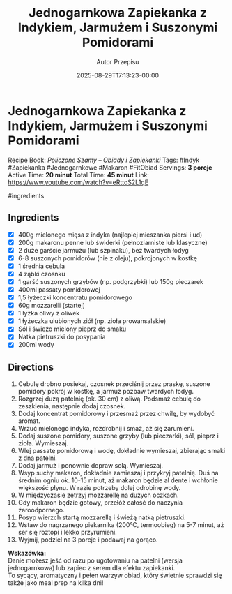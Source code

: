 ﻿---
draft: true
title: "Jednogarnkowa Zapiekanka z Indykiem, Jarmużem i Suszonymi Pomidorami"
author: "Autor Przepisu"
recipe_image: images/recipe-headers/default.jpg
date: 2025-08-29T17:13:23-00:00
categories: ["do-kategoryzacji"]
tags: ["draft"]
tagline: "Przepis do sformatowania"
servings: 4
prep_time: 15
cook: true
cook_time: 30
calories: 300
protein: 20
fat: 10
carbohydrate: 25
---
# Jednogarnkowa Zapiekanka z Indykiem, Jarmużem i Suszonymi Pomidorami

Recipe Book: *Policzone Szamy – Obiady i Zapiekanki*
Tags: #Indyk #Zapiekanka #Jednogarnkowe #Makaron #FitObiad
Servings: **3 porcje**
Active Time: **20 minut**
Total Time: **45 minut**
Link: https://www.youtube.com/watch?v=eRttoS2L1qE

#ingredients 
## Ingredients
- [x] 400g mielonego mięsa z indyka (najlepiej mieszanka piersi i ud)
- [x] 200g makaronu penne lub świderki (pełnoziarniste lub klasyczne)
- [x] 2 duże garście jarmużu (lub szpinaku), bez twardych łodyg
- [x] 6-8 suszonych pomidorów (nie z oleju), pokrojonych w kostkę
- [x] 1 średnia cebula
- [x] 4 ząbki czosnku
- [x] 1 garść suszonych grzybów (np. podgrzybki) lub 150g pieczarek
- [x] 400ml passaty pomidorowej
- [x] 1,5 łyżeczki koncentratu pomidorowego
- [x] 60g mozzarelli (startej)
- [x] 1 łyżka oliwy z oliwek
- [x] 1 łyżeczka ulubionych ziół (np. zioła prowansalskie)
- [x] Sól i świeżo mielony pieprz do smaku
- [x] Natka pietruszki do posypania
- [x] 200ml wody

## Directions
1. Cebulę drobno posiekaj, czosnek przeciśnij przez praskę, suszone pomidory pokrój w kostkę, a jarmuż pozbaw twardych łodyg.
2. Rozgrzej dużą patelnię (ok. 30 cm) z oliwą. Podsmaż cebulę do zeszklenia, następnie dodaj czosnek.
3. Dodaj koncentrat pomidorowy i przesmaż przez chwilę, by wydobyć aromat.
4. Wrzuć mielonego indyka, rozdrobnij i smaż, aż się zarumieni.
5. Dodaj suszone pomidory, suszone grzyby (lub pieczarki), sól, pieprz i zioła. Wymieszaj.
6. Wlej passatę pomidorową i wodę, dokładnie wymieszaj, zbierając smaki z dna patelni.
7. Dodaj jarmuż i ponownie dopraw solą. Wymieszaj.
8. Wsyp suchy makaron, dokładnie zamieszaj i przykryj patelnię. Duś na średnim ogniu ok. 10-15 minut, aż makaron będzie al dente i wchłonie większość płynu. W razie potrzeby dolej odrobinę wody.
9. W międzyczasie zetrzyj mozzarellę na dużych oczkach.
10. Gdy makaron będzie gotowy, przełóż całość do naczynia żaroodpornego.
11. Posyp wierzch startą mozzarellą i świeżą natką pietruszki.
12. Wstaw do nagrzanego piekarnika (200°C, termoobieg) na 5-7 minut, aż ser się roztopi i lekko przyrumieni.
13. Wyjmij, podziel na 3 porcje i podawaj na gorąco.

**Wskazówka:**  
Danie możesz jeść od razu po ugotowaniu na patelni (wersja jednogarnkowa) lub zapiec z serem dla efektu zapiekanki.  
To sycący, aromatyczny i pełen warzyw obiad, który świetnie sprawdzi się także jako meal prep na kilka dni!

